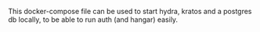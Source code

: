 This docker-compose file can be used to start hydra, kratos and a postgres db locally, to be able to run auth (and hangar) easily.
